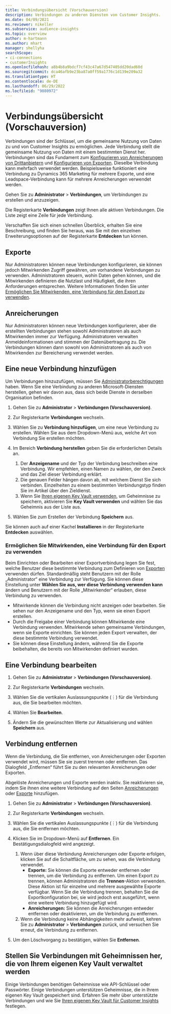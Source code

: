 ```yaml
---
title: Verbindungsübersicht (Vorschauversion)
description: Verbindungen zu anderen Diensten von Customer Insights.
ms.date: 04/09/2021
ms.reviewer: nikeller
ms.subservice: audience-insights
ms.topic: overview
author: m-hartmann
ms.author: mhart
manager: shellyha
searchScope:
- ci-connections
- customerInsights
ms.openlocfilehash: a8b4b8a9bdcf7cf43c47a67d547405dd20dad60d
ms.sourcegitcommit: dca46afb9e23ba87a0ff59a1776c1d139e209a32
ms.translationtype: HT
ms.contentlocale: de-DE
ms.lasthandoff: 06/29/2022
ms.locfileid: "9080972"
---
```

# <a name="connections-preview-overview"></a>Verbindungsübersicht (Vorschauversion)

Verbindungen sind der Schlüssel, um die gemeinsame Nutzung von Daten zu und von Customer Insights zu ermöglichen. Jede Verbindung stellt die gemeinsame Nutzung von Daten mit einem bestimmten Dienst her. Verbindungen sind das Fundament zum [Konfigurieren von Anreicherungen von Drittanbietern](enrichment-hub.md) und [Konfigurieren von Exporten](export-destinations.md). Dieselbe Verbindung kann mehrfach verwendet werden. Beispielsweise funktioniert eine Verbindung zu Dynamics 365 Marketing für mehrere Exporte, und eine Leadspace-Verbindung kann für mehrere Anreicherungen verwendet werden.

Gehen Sie zu **Administrator** > **Verbindungen**, um Verbindungen zu erstellen und anzuzeigen.

Die Registerkarte **Verbindungen** zeigt Ihnen alle aktiven Verbindungen. Die Liste zeigt eine Zeile für jede Verbindung.

Verschaffen Sie sich einen schnellen Überblick, erhalten Sie eine Beschreibung, und finden Sie heraus, was Sie mit den einzelnen Erweiterungsoptionen auf der Registerkarte **Entdecken** tun können.

## <a name="exports"></a>Exporte

Nur Administratoren können neue Verbindungen konfigurieren, sie können jedoch Mitwirkenden Zugriff gewähren, um vorhandene Verbindungen zu verwenden. Administratoren steuern, wohin Daten gehen können, und die Mitwirkenden definieren die Nutzlast und Häufigkeit, die ihren Anforderungen entsprechen. Weitere Informationen finden Sie unter [Ermöglichen Sie Mitwirkenden, eine Verbindung für den Export zu verwenden](#allow-contributors-to-use-a-connection-for-exports).

## <a name="enrichments"></a>Anreicherungen

Nur Administratoren können neue Verbindungen konfigurieren, aber die erstellten Verbindungen stehen sowohl Administratoren als auch Mitwirkenden immer zur Verfügung. Administratoren verwalten Anmeldeinformationen und stimmen der Datenübertragung zu. Die Verbindungen können dann sowohl von Administratoren als auch von Mitwirkenden zur Bereicherung verwendet werden.

## <a name="add-a-new-connection"></a>Eine neue Verbindung hinzufügen

Um Verbindungen hinzuzufügen, müssen Sie [Administratorberechtigungen](permissions.md) haben. Wenn Sie eine Verbindung zu anderen Microsoft-Diensten herstellen, gehen wir davon aus, dass sich beide Dienste in derselben Organisation befinden.

1. Gehen Sie zu **Administrator** > **Verbindungen (Vorschauversion)**.

1. Zur Registerkarte **Verbindungen** wechseln.

1. Wählen Sie zu **Verbindung hinzufügen**, um eine neue Verbindung zu erstellen. Wählen Sie aus dem Dropdown-Menü aus, welche Art von Verbindung Sie erstellen möchten.

1. Im Bereich **Verbindung herstellen** geben Sie die erforderlichen Details an.
   1. Der **Anzeigename** und der Typ der Verbindung beschreiben eine Verbindung. Wir empfehlen, einen Namen zu wählen, der den Zweck und das Ziel dieser Verbindung erklärt.
   1. Die genauen Felder hängen davon ab, mit welchem Dienst Sie sich verbinden. Einzelheiten zu einem bestimmten Verbindungstyp finden Sie im Artikel über den Zieldienst.
   1. Wenn Sie [Ihren eigenen Key Vault verwenden](use-azure-key-vault.md), um Geheimnisse zu speichern, aktivieren Sie **Key Vault verwenden** und wählen Sie das Geheimnis aus der Liste aus.

1. Wählen Sie zum Erstellen der Verbindung **Speichern** aus.

Sie können auch auf einer Kachel **Installieren** in der Registerkarte **Entdecken** auswählen.

### <a name="allow-contributors-to-use-a-connection-for-exports"></a>Ermöglichen Sie Mitwirkenden, eine Verbindung für den Export zu verwenden

Beim Einrichten oder Bearbeiten einer Exportverbindung legen Sie fest, welche Benutzer diese bestimmte Verbindung zum Definieren von [Exporten](export-destinations.md) verwenden dürfen. Standardmäßig steht Benutzern mit der Rolle „Administrator“ eine Verbindung zur Verfügung. Sie können diese Einstellung unter **Wählen Sie aus, wer diese Verbindung verwenden kann** ändern und Benutzern mit der Rolle „Mitwirkender“ erlauben, diese Verbindung zu verwenden.

- Mitwirkende können die Verbindung nicht anzeigen oder bearbeiten. Sie sehen nur den Anzeigename und den Typ, wenn sie einen Export erstellen.
- Durch die Freigabe einer Verbindung können Mitwirkende eine Verbindung verwenden. Mitwirkende sehen gemeinsame Verbindungen, wenn sie Exporte einrichten. Sie können jeden Export verwalten, der diese bestimmte Verbindung verwendet.
- Sie können diese Einstellung ändern, während Sie die Exporte beibehalten, die bereits von Mitwirkenden definiert wurden.

## <a name="edit-a-connection"></a>Eine Verbindung bearbeiten

1. Gehen Sie zu **Administrator** > **Verbindungen (Vorschauversion)**.

1. Zur Registerkarte **Verbindungen** wechseln.

1. Wählen Sie die vertikalen Auslassungspunkte (&vellip;) für die Verbindung aus, die Sie bearbeiten möchten.

1. Wählen Sie **Bearbeiten**.

1. Ändern Sie die gewünschten Werte zur Aktualisierung und wählen **Speichern** aus.

## <a name="remove-a-connection"></a>Verbindung entfernen

Wenn die Verbindung, die Sie entfernen, von Anreicherungen oder Exporten verwendet wird, müssen Sie sie zuerst trennen oder entfernen. Das Dialogfeld „Entfernen“ führt Sie zu den relevanten Anreicherungen oder Exporten.

Abgelöste Anreicherungen und Exporte werden inaktiv. Sie reaktivieren sie, indem Sie ihnen eine weitere Verbindung auf den Seiten [Anreicherungen](enrichment-hub.md) oder [Exporte](export-destinations.md) hinzufügen.

1. Gehen Sie zu **Administrator** > **Verbindungen (Vorschauversion)**.

1. Zur Registerkarte **Verbindungen** wechseln.

1. Wählen Sie die vertikalen Auslassungspunkte (&vellip;) für die Verbindung aus, die Sie entfernen möchten.

1. Klicken Sie im Dropdown-Menü auf **Entfernen**. Ein Bestätigungsdialogfeld wird angezeigt.

   1. Wenn über diese Verbindung Anreicherungen oder Exporte erfolgen, klicken Sie auf die Schaltfläche, um zu sehen, was die Verbindung verwendet.
      - **Exporte:** Sie können die Exporte entweder entfernen oder trennen, um die Verbindung zu entfernen. Um einen Export zu trennen, können Administratoren die **Trennen**-Aktion verwenden. Diese Aktion ist für einzelne und mehrere ausgewählte Exporte verfügbar. Wenn Sie die Verbindung trennen, behalten Sie die Exportkonfiguration bei, sie wird jedoch erst ausgeführt, wenn eine weitere Verbindung hinzugefügt wird.
      - **Anreicherungen:** Sie können die Anreicherungen entweder entfernen oder deaktivieren, um die Verbindung zu entfernen.
   1. Wenn die Verbindung keine Abhängigkeiten mehr aufweist, kehren Sie zu **Administrator** > **Verbindungen** zurück, und versuchen Sie erneut, die Verbindung zu entfernen.

1. Um den Löschvorgang zu bestätigen, wählen Sie **Entfernen**.

## <a name="set-up-connections-with-secrets-managed-by-your-own-key-vault"></a>Stellen Sie Verbindungen mit Geheimnissen her, die von Ihrem eigenen Key Vault verwaltet werden

Einige Verbindungen benötigen Geheimnisse wie API-Schlüssel oder Passwörter. Einige Verbindungen unterstützen Geheimnisse, die in Ihrem eigenen Key Vault gespeichert sind. Erfahren Sie mehr über unterstützte Verbindungen und wie Sie [Ihren eigenen Key Vault für Customer Insights](use-azure-key-vault.md) festlegen.
